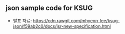 ## json sample code for KSUG

- 발표 자료: https://cdn.rawgit.com/mhyeon-lee/ksug-json/f59ab2c0/docs/jsr-new-specification.html
